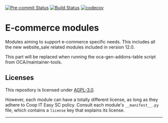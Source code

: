 
<!-- /!\ Non OCA Context : Set here the badge of your runbot / runboat instance. -->
[![Pre-commit Status](https://github.com/coopiteasy/cie-e-commerce/actions/workflows/pre-commit.yml/badge.svg?branch=14.0)](https://github.com/coopiteasy/cie-e-commerce/actions/workflows/pre-commit.yml?query=branch%3A14.0)
[![Build Status](https://github.com/coopiteasy/cie-e-commerce/actions/workflows/test.yml/badge.svg?branch=14.0)](https://github.com/coopiteasy/cie-e-commerce/actions/workflows/test.yml?query=branch%3A14.0)
[![codecov](https://codecov.io/gh/coopiteasy/cie-e-commerce/branch/14.0/graph/badge.svg)](https://codecov.io/gh/coopiteasy/cie-e-commerce)
<!-- /!\ Non OCA Context : Set here the badge of your translation instance. -->

<!-- /!\ do not modify above this line -->

# E-commerce modules

Modules aiming to support e-commerce specific needs. This includes all the new website_sale related modules included in version 12.0.

<!-- /!\ do not modify below this line -->

<!-- prettier-ignore-start -->

[//]: # (addons)

This part will be replaced when running the oca-gen-addons-table script from OCA/maintainer-tools.

[//]: # (end addons)

<!-- prettier-ignore-end -->

## Licenses

This repository is licensed under [AGPL-3.0](LICENSE).

However, each module can have a totally different license, as long as they adhere to Coop IT Easy SC
policy. Consult each module's `__manifest__.py` file, which contains a `license` key
that explains its license.

----
<!-- /!\ Non OCA Context : Set here the full description of your organization. -->
